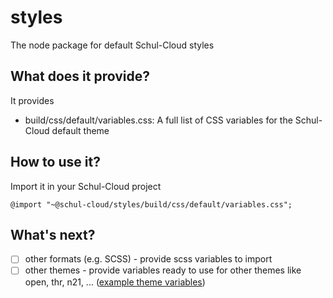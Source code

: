 # styles
The node package for default Schul-Cloud styles

## What does it provide?

It provides 

- build/css/default/variables.css: A full list of CSS variables for the Schul-Cloud default theme

## How to use it?

Import it in your Schul-Cloud project 

``@import "~@schul-cloud/styles/build/css/default/variables.css";``

## What's next?

- [ ] other formats (e.g. SCSS) - provide scss variables to import
- [ ] other themes - provide variables ready to use for other themes like open, thr, n21, ... ([example theme variables](https://github.com/schul-cloud/nuxt-client/blob/develop/src/themes/open/styles/variables/_colors.scss))
